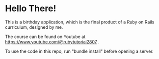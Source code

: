 # Hello There!

This is a birthday application, which is the final product of a Ruby on Rails curriculum, designed by me.

The course can be found on Youtube at https://www.youtube.com/@rubytutorial2807 .


To use the code in this repo, run "bundle install" before opening a server.
